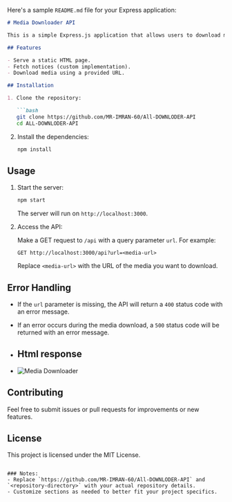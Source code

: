 Here's a sample `README.md` file for your Express application:

```markdown
# Media Downloader API

This is a simple Express.js application that allows users to download media from a given URL using the `imran-dlmedia` library.

## Features

- Serve a static HTML page.
- Fetch notices (custom implementation).
- Download media using a provided URL.

## Installation

1. Clone the repository:

   ```bash
   git clone https://github.com/MR-IMRAN-60/All-DOWNLODER-API
   cd ALL-DOWNLODER-API
   ```

2. Install the dependencies:

   ```bash
   npm install
   ```

## Usage

1. Start the server:

   ```bash
   npm start
   ```

   The server will run on `http://localhost:3000`.

2. Access the API:

   Make a GET request to `/api` with a query parameter `url`. For example:

   ```
   GET http://localhost:3000/api?url=<media-url>
   ```

   Replace `<media-url>` with the URL of the media you want to download.

## Error Handling

- If the `url` parameter is missing, the API will return a `400` status code with an error message.
- If an error occurs during the media download, a `500` status code will be returned with an error message.

- ## Html response
- ![Media Downloader](https://i.imgur.com/9In0VY0.jpeg)

## Contributing

Feel free to submit issues or pull requests for improvements or new features.

## License

This project is licensed under the MIT License.
```

### Notes:
- Replace `https://github.com/MR-IMRAN-60/All-DOWNLODER-API` and `<repository-directory>` with your actual repository details.
- Customize sections as needed to better fit your project specifics.
